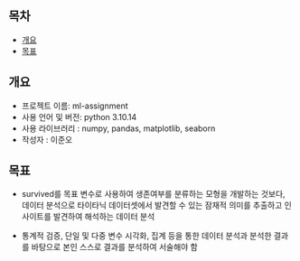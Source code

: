 ## 목차

- [개요](#개요)
- [목표](#목표)

## 개요

- 프로젝트 이름: ml-assignment
- 사용 언어 및 버전: python 3.10.14
- 사용 라이브러리 : numpy, pandas, matplotlib, seaborn
- 작성자 : 이준오

## 목표

- survived를 목표 변수로 사용하여 생존여부를 분류하는 모형을 개발하는 것보다, 데이터 분석으로 타이타닉 데이터셋에서 발견할 수 있는 잠재적 의미를 추출하고 인사이트를 발견하여 해석하는 데이터 분석 

- 통계적 검증, 단일 및 다중 변수 시각화, 집계 등을 통한 데이터 분석과 분석한 결과를 바탕으로 본인 스스로 결과를 분석하여 서술해야 함
